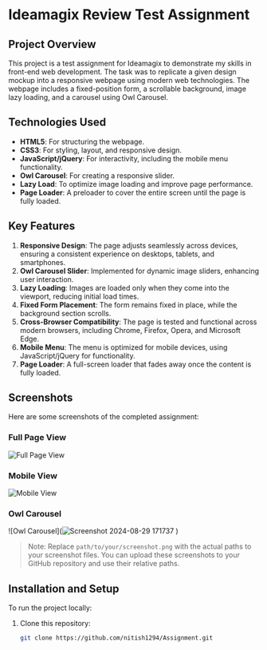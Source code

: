 # Ideamagix Review Test Assignment

## Project Overview

This project is a test assignment for Ideamagix to demonstrate my skills in front-end web development. The task was to replicate a given design mockup into a responsive webpage using modern web technologies. The webpage includes a fixed-position form, a scrollable background, image lazy loading, and a carousel using Owl Carousel.

## Technologies Used

- **HTML5**: For structuring the webpage.
- **CSS3**: For styling, layout, and responsive design.
- **JavaScript/jQuery**: For interactivity, including the mobile menu functionality.
- **Owl Carousel**: For creating a responsive slider.
- **Lazy Load**: To optimize image loading and improve page performance.
- **Page Loader**: A preloader to cover the entire screen until the page is fully loaded.

## Key Features

1. **Responsive Design**: The page adjusts seamlessly across devices, ensuring a consistent experience on desktops, tablets, and smartphones.
2. **Owl Carousel Slider**: Implemented for dynamic image sliders, enhancing user interaction.
3. **Lazy Loading**: Images are loaded only when they come into the viewport, reducing initial load times.
4. **Fixed Form Placement**: The form remains fixed in place, while the background section scrolls.
5. **Cross-Browser Compatibility**: The page is tested and functional across modern browsers, including Chrome, Firefox, Opera, and Microsoft Edge.
6. **Mobile Menu**: The menu is optimized for mobile devices, using JavaScript/jQuery for functionality.
7. **Page Loader**: A full-screen loader that fades away once the content is fully loaded.

## Screenshots

Here are some screenshots of the completed assignment:

### Full Page View
![Full Page View](![screencapture-127-0-0-1-5500-index-html-2024-08-29-17_15_27](https://github.com/user-attachments/assets/8ea325e4-5ac0-4e28-be64-9d2d2d60c6f7)
)

### Mobile View
![Mobile View](![screencapture-127-0-0-1-5500-index-html-2024-08-29-17_16_53](https://github.com/user-attachments/assets/82de514d-10c9-43d3-9e44-6ab05590c16c)
)

### Owl Carousel
![Owl Carousel](![Screenshot 2024-08-29 171737](https://github.com/user-attachments/assets/0a0a4126-f011-47a8-a24f-5bb359a04a80)
)

> Note: Replace `path/to/your/screenshot.png` with the actual paths to your screenshot files. You can upload these screenshots to your GitHub repository and use their relative paths.

## Installation and Setup

To run the project locally:

1. Clone this repository:
   ```bash
   git clone https://github.com/nitish1294/Assignment.git
